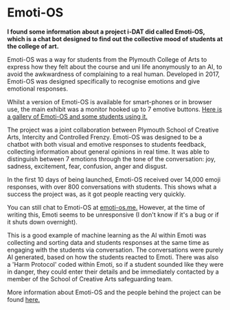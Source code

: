 # Emoti-OS

**I found some information about a project i-DAT did called Emoti-OS, which is a chat bot designed to find out the collective mood of students at the college of art.**

Emoti-OS was a way for students from the Plymouth College of Arts to express how they felt about the course and uni life anonymously to an AI, to avoid the awkwardness of complaining to a real human. Developed in 2017, Emoti-OS was designed specifically to recognise emotions and give emotional responses.

Whilst a version of Emoti-OS is available for smart-phones or in browser use, the main exhibit was a monitor hooked up to 7 emotive buttons. [Here is a gallery of Emoti-OS and some students using it.](https://www.flickr.com/photos/109085185@N04/38006321944/in/album-72157691108120646)

The project was a joint collaboration between Plymouth School of Creative Arts, Intercity and Controlled Frenzy. Emoti-OS was designed to be a chatbot with both visual and emotive responses to students feedback, collecting information about general opinions in real time. It was able to distinguish between 7 emotions through the tone of the conversation: joy, sadness, excitement, fear, confusion, anger and disgust. 

In the first 10 days of being launched, Emoti-OS received over 14,000 emoji responses, with over 800 conversations with students. This shows what a success the project was, as it got people reacting very quickly. 

You can still chat to Emoti-OS at [emoti-os.me.](emoti-os.me) However, at the time of writing this, Emoti seems to be unresponsive (I don't know if it's a bug or if it shuts down overnight). 

This is a good example of machine learning as the AI within Emoti was collecting and sorting data and students responses at the same time as engaging with the students via conversation. The conversations were purely AI generated, based on how the students reacted to Emoti. There was also a 'Harm Protocol' coded within Emoti, so if a student sounded like they were in danger, they could enter their details and be immediately contacted by a member of the School of Creative Arts safeguarding team.

More information about Emoti-OS and the people behind the project can be found [here.](https://plymouthschoolofcreativearts.co.uk/emoti-os/)
